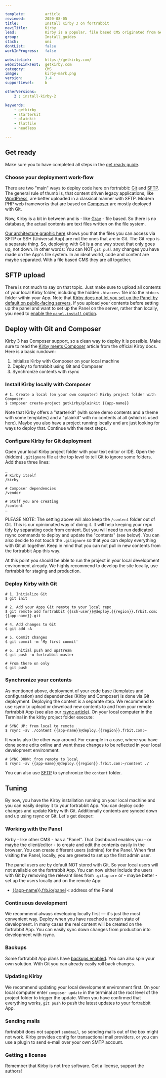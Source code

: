 ```yaml
---

template:         article
reviewed:         2020-08-05
title:            Install Kirby 3 on fortrabbit
naviTitle:        Kirby
lead:             Kirby is a popular, file based CMS originated from Germany (YEAH!). Learn here how to install and tune Kirby on fortrabbit.
group:            Install_guides
stack:            uni
dontList:         false
workInProgress:   false

websiteLink:      https://getkirby.com/
websiteLinkText:  getkirby.com
category:         CMS
image:            kirby-mark.png
version:          3.4
supportLevel:     b

otherVersions:
    2 : install-kirby-2

keywords:
    - getkirby
    - starterkit
    - plainkit
    - flatfile
    - headless

---
```


## Get ready

Make sure you to have completed all steps in the [get ready guide](/get-ready).


### Choose your deployment work-flow

There are two "main" ways to deploy code here on fortrabbit: [Git](/git-deployment) and [SFTP](/sftp-uni). The general rule of thumb is, that content driven legacy applications, like [WordPress](/install-wordpress), are better uploaded in a classical manner with SFTP. Modern PHP web frameworks that are based on [Composer](/composer) are mostly deployed with Git. 

Now, Kirby is a bit in between and is - like [Grav](/install-grav) - file based. So there is no database, the actual contents are text files written on the file system.

[Our architecture graphic here](/deployment-methods-uni#toc-understanding-the-architecture) shows you that the files you can access via SFTP or SSH (Universal App) are not the ones that are in Git. The Git repo is a separate thing. So, deploying with Git is a one way street that only goes up, not down. In other words: You can NOT `git pull` any changes you have made on the App's file system. In an ideal world, code and content are maybe separated. With a file based CMS they are all together.


## SFTP upload

There is not much to say on that topic. Just make sure to upload all contents of your local Kirby folder, including the hidden `.htaccess` file into the `htdocs` folder within your App. Note that [Kirby does not let you set up the Panel by default on public-facing servers](https://getkirby.com/docs/guide/quickstart#create-your-first-account). If you upload your contents before setting up the panel and want to set up the Panel on the server, rather than locally, you need to [enable the `panel.install` option](https://getkirby.com/docs/reference/system/options/panel#allow-the-panel-to-be-installed-on-a-remote-server).


## Deploy with Git and Composer

Kirby 3 has Composer support, so a clean way to deploy it is possible. Make sure to read the [Kirby meets Composer](https://getkirby.com/docs/cookbook/installation/composer) article from the official Kirby docs. Here is a basic rundown: 

1. Initialize Kirby with Composer on your local machine
2. Deploy to fortrabbit using Git and Composer
3. Synchronize contents with rsync


### Install Kirby locally with Composer

```
# 1. Create a local (on your own computer) Kirby project folder with Composer:
$ composer create-project getkirby/plainkit {{app-name}}
```

Note that Kirby offers a "starterkit" (with some demo contents and a theme with some templates) and a "plainkit" with no contents at all (which is used here). Maybe you also have a project running locally and are just looking for ways to deploy that. Continue with the next steps.


### Configure Kirby for Git deployment

Open your local Kirby project folder with your text editor or IDE. Open the (hidden) `.gitignore` file at the top level to tell Git to ignore some folders. Add these three lines:

```
…
# Kirby itself
/kirby

# Composer dependencies
/vendor

# Stuff you are creating
/content
…
```

PLEASE NOTE: The setting above will also keep the `/content` folder out of Git. This is our opinionated way of doing it. It will help keeping your repo tidy by separating code from content. But you will need to run dedicated rsync commands to deploy and update the "contents" (see below). You can also decide to not touch the `.gitignore` so that you can deploy everything with Git all together. Keep in mind that you can not pull in new contents from the fortrabbit App this way.

At this point you should be able to run the project in your local development environment already. We highly recommend to develop the site locally, use fortrabbit for staging and production.


### Deploy Kirby with Git

```
# 1. Initialize Git
$ git init

# 2. Add your Apps Git remote to your local repo
$ git remote add fortrabbit {{ssh-user}}@deploy.{{region}}.frbit.com:{{app-name}}.git

# 4. Add changes to Git
$ git add -A

# 5. Commit changes
$ git commit -m 'My first commit'

# 6. Initial push and upstream
$ git push -u fortrabbit master

# From there on only
$ git push
```

### Synchronize your contents

As mentioned above, deployment of your code base (templates and configuration) and dependencies (Kirby and Composer) is done via Git deployment. Deploying the content is a separate step. We recommend to use rsync to upload or download new contents to and from your remote fortrabbit App (see also our [rsync article](/rsync)). On your local computer in the Terminal in the kirby project folder execute:

```
# SYNC UP: from local to remote
$ rsync -av ./content {{app-name}}@deploy.{{region}}.frbit.com:~
```

It works also the other way around. For example in a case, where you have done some edits online and want those changes to be reflected in your local development environment:

```
# SYNC DOWN: from remote to local
$ rsync -av {{app-name}}@deploy.{{region}}.frbit.com:~/content ./
```

You can also use [SFTP](/sftp) to synchronize the `content` folder.


## Tuning

By now, you have the Kirby installation running on your local machine and you can easily deploy it to your fortrabbit App. You can deploy code changes and update Kirby with Git. Additionally contents are synced down and up using rsync or Git. Let's get deeper:

### Working with the Panel

Kirby - like other CMS - has a "Panel". That Dashboard enables you - or maybe the client/editor - to create and edit the contents easily in the browser. You can create different users (admins) for the Panel. When first visiting the Panel, locally, you are greeted to set up the first admin user. 

The panel users are by default NOT stored with Git. So your local users will not available on the fortrabbit App. You can now either include the users with Git by removing the relevant lines from `.gitignore` or - maybe better - set up the users locally and on the remote App:

* [{{app-name}}.frb.io/panel](https://{{app-name}}.frb.io/panel/) < address of the Panel


### Continuous development

We recommend always developing locally first — it's just the most convenient way. Deploy when you have reached a certain state of development. In many cases the real content will be created on the fortrabbit App. You can easily sync down changes from production into development with rsync.


### Backups

Some fortrabbit App plans have [backups enabled](/backups-uni). You can also spin your own solution. With Git you can already easily roll back changes. 


### Updating Kirby

We recommend updating your local development environment first. On your local computer enter `composer update` in the terminal at the root level of the project folder to trigger the update. When you have confirmed that everything works, `git push` to push the latest updates to your fortrabbit App.


### Sending mails

fortrabbit does not support `sendmail`, so sending mails out of the box might not work. Kirby provides config for transactional mail providers, or you can use a plugin to send e-mail over your own SMTP account.


### Getting a license

Remember that Kirby is not free software. Get a license, support the authors!